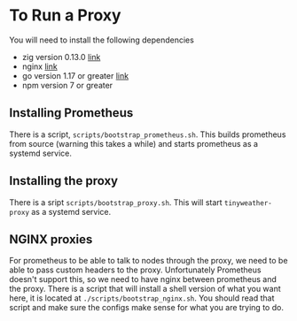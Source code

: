 # To Run a Proxy

You will need to install the following dependencies

- zig version 0.13.0 [link](https://ziglang.org/learn/getting-started/)
- nginx [link](https://nginx.org/)
- go version 1.17 or greater [link](https://go.dev/doc/install)
- npm version 7 or greater

## Installing Prometheus

There is a script, `scripts/bootstrap_prometheus.sh`. This builds prometheus from source (warning this takes a while) and starts prometheus as a systemd service.

## Installing the proxy

There is a sript `scripts/bootstrap_proxy.sh`. This will start `tinyweather-proxy` as a systemd service. 

## NGINX proxies

For prometheus to be able to talk to nodes through the proxy, we need to be able to pass custom headers to the proxy. Unfortunately Prometheus doesn't support this, so we need to have nginx between prometheus and the proxy. There is a script that will install a shell version of what you want here, it is located at `./scripts/bootstrap_nginx.sh`. You should read that script and make sure the configs make sense for what you are trying to do.  

